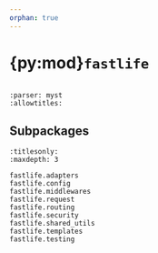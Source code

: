 ```yaml
---
orphan: true
---
```


# {py:mod}`fastlife`

```{py:module} fastlife
```

```{autodoc2-docstring} fastlife
:parser: myst
:allowtitles:
```

## Subpackages

```{toctree}
:titlesonly:
:maxdepth: 3

fastlife.adapters
fastlife.config
fastlife.middlewares
fastlife.request
fastlife.routing
fastlife.security
fastlife.shared_utils
fastlife.templates
fastlife.testing
```
